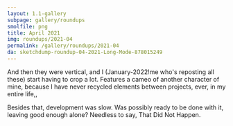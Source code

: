 ```yaml
---
layout: 1.1-gallery
subpage: gallery/roundups
smolfile: png
title: April 2021
img: roundups/2021-04
permalink: /gallery/roundups/2021-04
da: sketchdump-roundup-04-2021-Long-Mode-878015249
---
```

And then they were vertical, and I (January-2022!me who's reposting all these) start having to crop a lot. Features a cameo of another character of mine, because I have never recycled elements between projects, ever, in my entire life,,

Besides that, development was slow. Was possibly ready to be done with it, leaving good enough alone? Needless to say, That Did Not Happen.